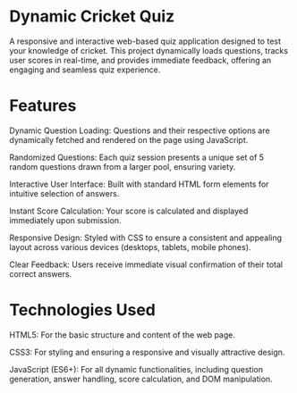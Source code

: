 # Dynamic Cricket Quiz
A responsive and interactive web-based quiz application designed to test your knowledge of cricket. This project dynamically loads questions, tracks user scores in real-time, and provides immediate feedback, offering an engaging and seamless quiz experience.

# Features
Dynamic Question Loading: Questions and their respective options are dynamically fetched and rendered on the page using JavaScript.

Randomized Questions: Each quiz session presents a unique set of 5 random questions drawn from a larger pool, ensuring variety.

Interactive User Interface: Built with standard HTML form elements for intuitive selection of answers.

Instant Score Calculation: Your score is calculated and displayed immediately upon submission.

Responsive Design: Styled with CSS to ensure a consistent and appealing layout across various devices (desktops, tablets, mobile phones).

Clear Feedback: Users receive immediate visual confirmation of their total correct answers.

# Technologies Used
HTML5: For the basic structure and content of the web page.

CSS3: For styling and ensuring a responsive and visually attractive design.

JavaScript (ES6+): For all dynamic functionalities, including question generation, answer handling, score calculation, and DOM manipulation.

